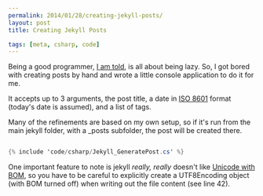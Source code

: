 ```yaml
---
permalink: 2014/01/28/creating-jekyll-posts/
layout: post
title: Creating Jekyll Posts

tags: [meta, csharp, code]
---
```


Being a good programmer, [I am told](http://c2.com/cgi/wiki?LazinessImpatienceHubris),
is all about being lazy. So, I got bored with creating posts by hand and
wrote a little console application to do it for me.

It accepts up to 3 arguments, the post title, a date in [ISO 8601](en.wikipedia.org/wiki/ISO_8601)
format (today's date is assumed), and a list of tags.

Many of the refinements are based on my own setup, so if it's run from the
main jekyll folder, with a \_posts subfolder, the post will be created there.

```csharp

{% include 'code/csharp/Jekyll_GeneratePost.cs' %}

```

One important feature to note is jekyll _really, really_ doesn't like [Unicode with BOM](en.wikipedia.org/wiki/Byte_order_mark), so
you have to be careful to explicitly create a UTF8Encoding object (with BOM turned off)
when writing out the file content (see line 42).
